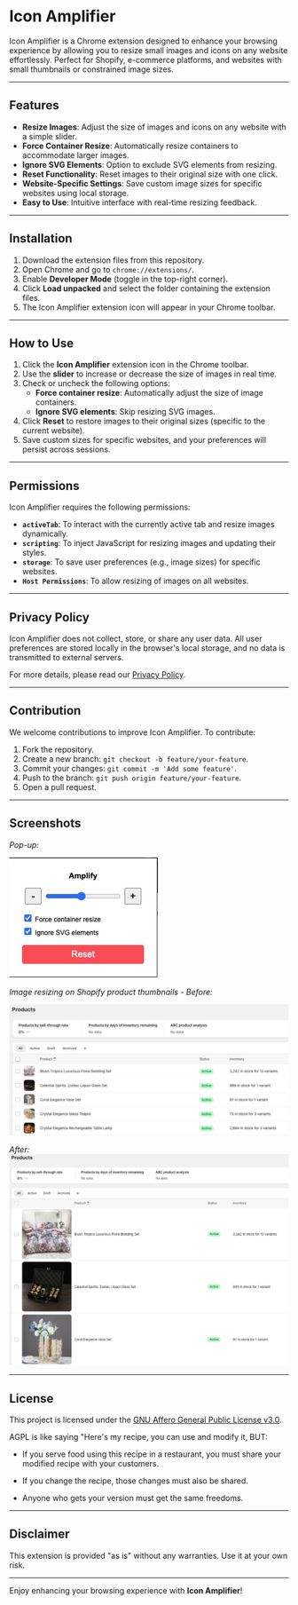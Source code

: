 # Icon Amplifier

Icon Amplifier is a Chrome extension designed to enhance your browsing experience by allowing you to resize small images and icons on any website effortlessly. Perfect for Shopify, e-commerce platforms, and websites with small thumbnails or constrained image sizes.

---

## Features

- **Resize Images**: Adjust the size of images and icons on any website with a simple slider.
- **Force Container Resize**: Automatically resize containers to accommodate larger images.
- **Ignore SVG Elements**: Option to exclude SVG elements from resizing.
- **Reset Functionality**: Reset images to their original size with one click.
- **Website-Specific Settings**: Save custom image sizes for specific websites using local storage.
- **Easy to Use**: Intuitive interface with real-time resizing feedback.

---

## Installation

1. Download the extension files from this repository.
2. Open Chrome and go to `chrome://extensions/`.
3. Enable **Developer Mode** (toggle in the top-right corner).
4. Click **Load unpacked** and select the folder containing the extension files.
5. The Icon Amplifier extension icon will appear in your Chrome toolbar.

---

## How to Use

1. Click the **Icon Amplifier** extension icon in the Chrome toolbar.
2. Use the **slider** to increase or decrease the size of images in real time.
3. Check or uncheck the following options:
   - **Force container resize**: Automatically adjust the size of image containers.
   - **Ignore SVG elements**: Skip resizing SVG images.
4. Click **Reset** to restore images to their original sizes (specific to the current website).
5. Save custom sizes for specific websites, and your preferences will persist across sessions.

---

## Permissions

Icon Amplifier requires the following permissions:

- **`activeTab`**: To interact with the currently active tab and resize images dynamically.
- **`scripting`**: To inject JavaScript for resizing images and updating their styles.
- **`storage`**: To save user preferences (e.g., image sizes) for specific websites.
- **`Host Permissions`**: To allow resizing of images on all websites.

---

## Privacy Policy

Icon Amplifier does not collect, store, or share any user data. All user preferences are stored locally in the browser's local storage, and no data is transmitted to external servers.

For more details, please read our [Privacy Policy](./PRIVACY.md).

---

## Contribution

We welcome contributions to improve Icon Amplifier. To contribute:

1. Fork the repository.
2. Create a new branch: `git checkout -b feature/your-feature`.
3. Commit your changes: `git commit -m 'Add some feature'`.
4. Push to the branch: `git push origin feature/your-feature`.
5. Open a pull request.

---

## Screenshots
*Pop-up:*

![Image Resizing on Shopify](./assets/image1.jpg)


*Image resizing on Shopify product thumbnails - Before:*

![Screenshot 1](./assets/image2.jpg)

*After:*
![Screenshot 2](./assets/image3.jpg)


---

## License

This project is licensed under the [GNU Affero General Public License v3.0](https://www.gnu.org/licenses/agpl-3.0.html).

AGPL is like saying "Here's my recipe, you can use and modify it, BUT:

- If you serve food using this recipe in a restaurant, you must share your modified recipe with your customers.

- If you change the recipe, those changes must also be shared.

- Anyone who gets your version must get the same freedoms.



---

## Disclaimer

This extension is provided "as is" without any warranties. Use it at your own risk.

---

Enjoy enhancing your browsing experience with **Icon Amplifier**!
